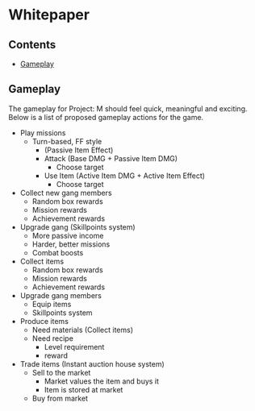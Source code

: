 # Whitepaper

## Contents

- [Gameplay](#gameplay)

## Gameplay

The gameplay for Project: M should feel quick, meaningful and exciting. Below is a list of proposed gameplay actions for the game.

- Play missions
  - Turn-based, FF style
    - (Passive Item Effect)
    - Attack (Base DMG + Passive Item DMG)
      - Choose target
    - Use Item (Active Item DMG + Active Item Effect)
      - Choose target
- Collect new gang members
  - Random box rewards
  - Mission rewards
  - Achievement rewards
- Upgrade gang (Skillpoints system)
  - More passive income
  - Harder, better missions
  - Combat boosts
- Collect items
  - Random box rewards
  - Mission rewards
  - Achievement rewards
- Upgrade gang members
  - Equip items
  - Skillpoints system
- Produce items
  - Need materials (Collect items)
  - Need recipe
    - Level requirement
    - reward
- Trade items (Instant auction house system)
  - Sell to the market
    - Market values the item and buys it
    - Item is stored at market
  - Buy from market

